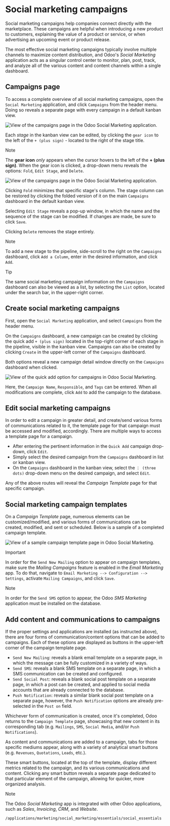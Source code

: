 # Social marketing campaigns

Social marketing campaigns help companies connect directly with the
marketplace. These campaigns are helpful when introducing a new product
to customers, explaining the value of a product or service, or when
advertising an upcoming event or product release.

The most effective social marketing campaigns typically involve multiple
channels to maximize content distribution, and Odoo's *Social Marketing*
application acts as a singular control center to monitor, plan, post,
track, and analyze all of the various content and content channels
within a single dashboard.

## Campaigns page

To access a complete overview of all social marketing campaigns, open
the `Social
Marketing` application, and click `Campaigns` from the header menu.
Doing so reveals a separate page with every campaign in a default kanban
view.

![View of the campaigns page in the Odoo Social Marketing
application.](social_campaigns/campaigns-page.png)

Each *stage* in the kanban view can be edited, by clicking the `gear
icon` to the left of the `+ (plus sign)` - located to the right of the
stage title.

<div class="note">

<div class="title">

Note

</div>

The **gear icon** *only* appears when the cursor hovers to the left of
the **+ (plus sign)**. When the gear icon is clicked, a drop-down menu
reveals the options: `Fold`, `Edit Stage`, and `Delete`.

</div>

![View of the campaigns page in the Odoo Social Marketing
application.](social_campaigns/campaign-stage-dropdown.png)

Clicking `Fold` minimizes that specific stage's column. The stage column
can be restored by clicking the folded version of it on the main
`Campaigns` dashboard in the default kanban view.

Selecting `Edit Stage` reveals a pop-up window, in which the name and
the sequence of the stage can be modified. If changes are made, be sure
to click `Save`.

Clicking `Delete` removes the stage entirely.

<div class="note">

<div class="title">

Note

</div>

To add a new stage to the pipeline, side-scroll to the right on the
`Campaigns` dashboard, click `Add a Column`, enter in the desired
information, and click `Add`.

</div>

<div class="tip">

<div class="title">

Tip

</div>

The same social marketing campaign information on the `Campaigns`
dashboard can also be viewed as a list, by selecting the `List` option,
located under the search bar, in the upper-right corner.

</div>

## Create social marketing campaigns

First, open the `Social Marketing` application, and select `Campaigns`
from the header menu.

On the `Campaigns` dashboard, a new campaign can be created by clicking
the quick add `+ (plus sign)` located in the top-right corner of each
stage in the pipeline, visible in the kanban view. Campaigns can also be
created by clicking `Create` in the upper-left corner of the `Campaigns`
dashboard.

Both options reveal a new campaign detail window directly on the
`Campaigns` dashboard when clicked.

![View of the quick add option for campaigns in Odoo Social
Marketing.](social_campaigns/quick-add-campaign.png)

Here, the `Campaign Name`, `Responsible`, and `Tags` can be entered.
When all modifications are complete, click `Add` to add the campaign to
the database.

## Edit social marketing campaigns

In order to edit a campaign in greater detail, and create/send various
forms of communications related to it, the template page for that
campaign must be accessed and modified, accordingly. There are multiple
ways to access a template page for a campaign.

  - After entering the pertinent information in the `Quick Add` campaign
    drop-down, click `Edit`.
  - Simply select the desired campaign from the `Campaigns` dashboard in
    list or kanban view.
  - On the `Campaigns` dashboard in the kanban view, select the `⋮
    (three dots)` drop-down menu on the desired campaign, and select
    `Edit`.

Any of the above routes will reveal the *Campaign Template* page for
that specific campaign.

## Social marketing campaign templates

On a *Campaign Template* page, numerous elements can be
customized/modified, and various forms of communications can be created,
modified, and sent or scheduled. Below is a sample of a completed
campaign template.

![View of a sample campaign template page in Odoo Social
Marketing.](social_campaigns/create-campaign.png)

<div class="important">

<div class="title">

Important

</div>

In order for the `Send New Mailing` option to appear on campaign
templates, make sure the *Mailing Campaigns* feature is enabled in the
*Email Marketing* app. To do that, navigate to `Email Marketing -->
Configuration --> Settings`, activate `Mailing
Campaigns`, and click `Save`.

</div>

<div class="note">

<div class="title">

Note

</div>

In order for the `Send SMS` option to appear, the Odoo *SMS Marketing*
application must be installed on the database.

</div>

## Add content and communications to campaigns

If the proper settings and applications are installed (as instructed
above), there are four forms of communication/content options that can
be added to campaigns. Each of these options are displayed as buttons in
the upper-left corner of the campaign template page.

  - `Send New Mailing`: reveals a blank email template on a separate
    page, in which the message can be fully customized in a variety of
    ways.
  - `Send SMS`: reveals a blank SMS template on a separate page, in
    which a SMS communication can be created and configured.
  - `Send Social Post`: reveals a blank social post template on a
    separate page, in which a post can be created, and applied to social
    media accounts that are already connected to the database.
  - `Push Notification`: reveals a similar blank social post template on
    a separate page, however, the `Push Notification` options are
    already pre-selected in the `Post
    on` field.

Whichever form of communication is created, once it's completed, Odoo
returns to the `Campaign Template` page, showcasing that new content in
its corresponding tab (e.g. `Mailings`, `SMS`, `Social Media`, and/or
`Push
Notifications`).

As content and communications are added to a campaign, tabs for those
specific mediums appear, along with a variety of analytical smart
buttons (e.g. `Revenues`, `Quotations`, `Leads`, etc.).

These smart buttons, located at the top of the template, display
different metrics related to the campaign, and its various
communications and content. Clicking any smart button reveals a separate
page dedicated to that particular element of the campaign, allowing for
quicker, more organized analysis.

<div class="note">

<div class="title">

Note

</div>

The Odoo *Social Marketing* app is integrated with other Odoo
applications, such as *Sales*, *Invoicing*, *CRM*, and *Website*.

</div>

<div class="seealso">

`/applications/marketing/social_marketing/essentials/social_essentials`

</div>
